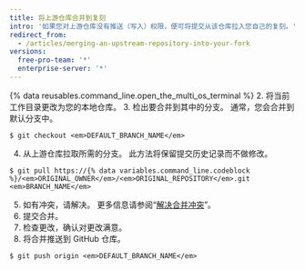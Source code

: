 ```yaml
---
title: 将上游仓库合并到复刻
intro: '如果您对上游仓库没有推送（写入）权限，便可将提交从该仓库拉入您自己的复刻。'
redirect_from:
  - /articles/merging-an-upstream-repository-into-your-fork
versions:
  free-pro-team: '*'
  enterprise-server: '*'
---
```


{% data reusables.command_line.open_the_multi_os_terminal %}
2. 将当前工作目录更改为您的本地仓库。
3. 检出要合并到其中的分支。 通常，您会合并到默认分支中。
  ```shell
  $ git checkout <em>DEFAULT_BRANCH_NAME</em>
  ```
4. 从上游仓库拉取所需的分支。 此方法将保留提交历史记录而不做修改。
  ```shell
  $ git pull https://{% data variables.command_line.codeblock %}/<em>ORIGINAL_OWNER</em>/<em>ORIGINAL_REPOSITORY</em>.git <em>BRANCH_NAME</em>
  ```
5. 如有冲突，请解决。 更多信息请参阅“[解决合并冲突](/articles/addressing-merge-conflicts)”。
6. 提交合并。
7. 检查更改，确认对更改满意。
8. 将合并推送到 GitHub 仓库。
  ```shell
  $ git push origin <em>DEFAULT_BRANCH_NAME</em>
  ```
